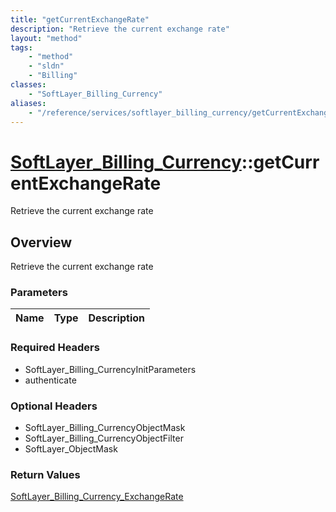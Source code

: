 ```yaml
---
title: "getCurrentExchangeRate"
description: "Retrieve the current exchange rate"
layout: "method"
tags:
    - "method"
    - "sldn"
    - "Billing"
classes:
    - "SoftLayer_Billing_Currency"
aliases:
    - "/reference/services/softlayer_billing_currency/getCurrentExchangeRate"
---
```

# [SoftLayer_Billing_Currency](/reference/services/SoftLayer_Billing_Currency)::getCurrentExchangeRate

Retrieve the current exchange rate


## Overview 
Retrieve the current exchange rate

### Parameters 
|Name | Type | Description |
| --- | --- | --- |


### Required Headers
* SoftLayer_Billing_CurrencyInitParameters
* authenticate

### Optional Headers
* SoftLayer_Billing_CurrencyObjectMask
* SoftLayer_Billing_CurrencyObjectFilter
* SoftLayer_ObjectMask

### Return Values
<a href='/reference/datatypes/SoftLayer_Billing_Currency_ExchangeRate'>SoftLayer_Billing_Currency_ExchangeRate </a>

